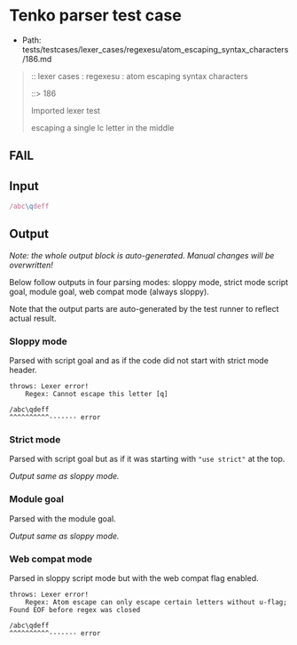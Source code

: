 # Tenko parser test case

- Path: tests/testcases/lexer_cases/regexesu/atom_escaping_syntax_characters/186.md

> :: lexer cases : regexesu : atom escaping syntax characters
>
> ::> 186
>
> Imported lexer test
>
> escaping a single lc letter in the middle

## FAIL

## Input

`````js
/abc\qdeff
`````

## Output

_Note: the whole output block is auto-generated. Manual changes will be overwritten!_

Below follow outputs in four parsing modes: sloppy mode, strict mode script goal, module goal, web compat mode (always sloppy).

Note that the output parts are auto-generated by the test runner to reflect actual result.

### Sloppy mode

Parsed with script goal and as if the code did not start with strict mode header.

`````
throws: Lexer error!
    Regex: Cannot escape this letter [q]

/abc\qdeff
^^^^^^^^^^------- error
`````

### Strict mode

Parsed with script goal but as if it was starting with `"use strict"` at the top.

_Output same as sloppy mode._

### Module goal

Parsed with the module goal.

_Output same as sloppy mode._

### Web compat mode

Parsed in sloppy script mode but with the web compat flag enabled.

`````
throws: Lexer error!
    Regex: Atom escape can only escape certain letters without u-flag; Found EOF before regex was closed

/abc\qdeff
^^^^^^^^^^------- error
`````

